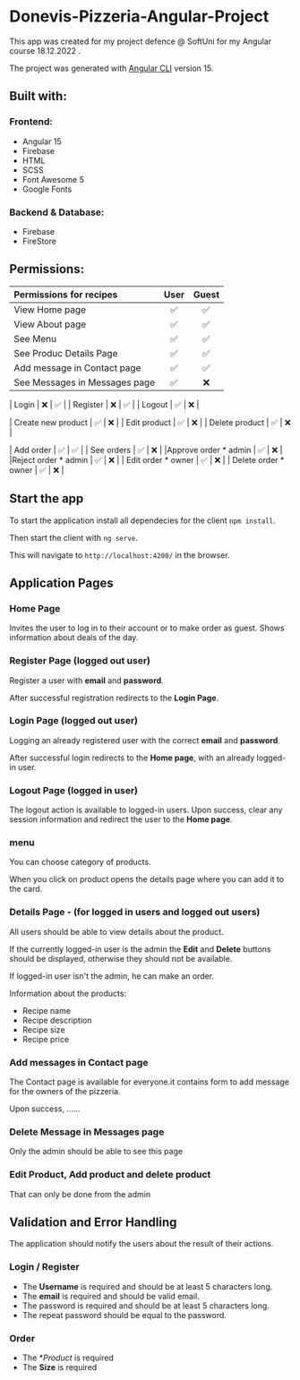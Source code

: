 #  Donevis-Pizzeria-Angular-Project
This app was created for my project defence @ SoftUni for my Angular course 18.12.2022 .

The project was generated with [Angular CLI](https://github.com/angular/angular-cli) version 15.



## Built with:

### Frontend:

- Angular 15
- Firebase
- HTML
- SCSS
- Font Awesome 5
- Google Fonts

### Backend & Database:

- Firebase
- FireStore

## Permissions:

| **Permissions for recipes**    | User | Guest | 
| :--------------------------    | :---:| :---: |
| View Home page                 | ✅   | ✅   |
| View About page                | ✅   | ✅   |
| See Menu                       | ✅   | ✅   |
| See Produc Details Page        | ✅   | ✅   |
| Add message in Contact page    | ✅   | ✅   |
| See Messages in Messages page  | ✅   | ❌   |

| Login                          | ❌   | ✅   |
| Register                       | ❌   | ✅   |
| Logout                         | ✅   | ❌   |

| Create new product             | ✅   | ❌   |
| Edit  product                  | ✅   | ❌   |
| Delete product                 | ✅   | ❌   |

| Add order                      | ✅   | ✅   |
| See orders                     | ✅   | ❌   |
|Approve order * admin           | ✅   | ❌   |
|Reject order * admin            | ✅   | ❌   |
| Edit order   * owner           | ✅   | ❌   |
| Delete order * owner           | ✅   | ❌   |


## Start the app

To start the application install all dependecies for the client  `npm install`. 

Then start the client with `ng serve`. 

This will navigate to `http://localhost:4200/` in the browser.

## Application Pages

### Home Page 

Invites the user to log in to their account or to make order as guest. Shows information about deals of the day.
<!-- ![Home Page View](https://github.com/yveette/Drink-Recipes-Angular-Project/blob/main/readme_files/home_page.png) -->



### Register Page (logged out user)

Register a user  with  **email** and **password**. 

After successful registration redirects to the **Login Page**.

<!-- ![Registration Page View](https://github.com/yveette/Drink-Recipes-Angular-Project/blob/main/readme_files/registration_page.png) -->

### Login Page (logged out user)

Logging an already registered user with the correct **email** and **password**.

After successful login redirects to the **Home page**, with an already logged-in user.

<!-- ![Login Page View](https://github.com/yveette/Drink-Recipes-Angular-Project/blob/main/readme_files/login_page.png) -->

### Logout Page (logged in user)

The logout action is available to logged-in users. Upon success, clear any session information and redirect the user to the **Home page**.

### menu

You can choose category of products.

When you click on product opens the details page where you can add it to the card.
<!-- 
![Recipes Page View](https://github.com/yveette/Drink-Recipes-Angular-Project/blob/main/readme_files/all_user.png) -->






### Details Page - (for logged in users and logged out users)

All users should be able to view details about the product.

If the currently logged-in user is the admin the **Edit** and **Delete** buttons should be displayed, otherwise they should not be available.

If logged-in user isn't the admin, he can make an order.

Information about the products:

- Recipe name
- Recipe description
- Recipe size
- Recipe price



### Add messages in Contact page

The Contact page is available for everyone.it contains form to add message for the owners of the pizzeria.

Upon success, ......


### Delete Message in Messages page

Only the admin should be able to see this page

### Edit Product, Add product and delete product 

That can only be done from the admin


## Validation and Error Handling

The application should notify the users about the result of their actions.

<!-- In case of error, you should display div with class "error-message".

The user sees the last error, which disappears after 5 seconds. -->

### Login / Register

- The **Username** is required and should be at least 5 characters long.
- The **email** is required and should be valid email.
- The password is required and should be at least 5 characters long.
- The repeat password should be equal to the password.


### Order

- The **Product* is required
- The **Size** is required

